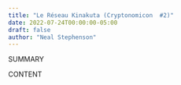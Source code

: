 ```yaml
---
title: "Le Réseau Kinakuta (Cryptonomicon  #2)"
date: 2022-07-24T00:00:00-05:00
draft: false
author: "Neal Stephenson"
---
```


SUMMARY

<!--more-->

CONTENT